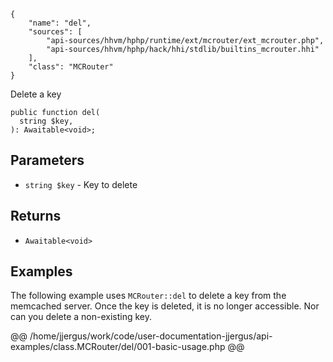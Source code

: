 ``` yamlmeta
{
    "name": "del",
    "sources": [
        "api-sources/hhvm/hphp/runtime/ext/mcrouter/ext_mcrouter.php",
        "api-sources/hhvm/hphp/hack/hhi/stdlib/builtins_mcrouter.hhi"
    ],
    "class": "MCRouter"
}
```




Delete a key







``` Hack
public function del(
  string $key,
): Awaitable<void>;
```




## Parameters




+ ` string $key ` - Key to delete




## Returns




* ` Awaitable<void> `




## Examples




The following example uses ` MCRouter::del ` to delete a key from the memcached server. Once the key is deleted, it is no longer accessible. Nor can you delete a non-existing key.







@@ /home/jjergus/work/code/user-documentation-jjergus/api-examples/class.MCRouter/del/001-basic-usage.php @@
<!-- HHAPIDOC -->

